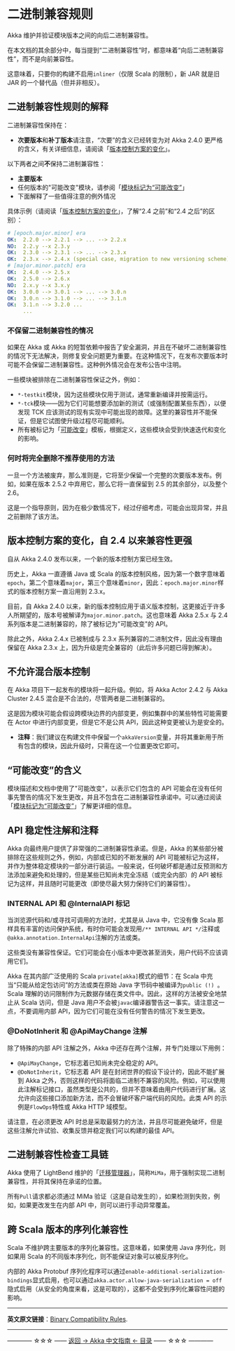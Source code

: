 # 二进制兼容规则

Akka 维护并验证模块版本之间的向后二进制兼容性。

在本文档的其余部分中，每当提到“二进制兼容性”时，都意味着“向后二进制兼容性”，而不是向前兼容性。

这意味着，只要你的构建不启用`inliner`（仅限 Scala 的限制），新 JAR 就是旧 JAR 的一个替代品（但并非相反）。

## 二进制兼容性规则的解释

二进制兼容性保持在：

- **次要版本**和**补丁版本**请注意，“次要”的含义已经转变为对 Akka 2.4.0 更严格的含义，有关详细信息，请阅读「[版本控制方案的变化]()」。

以下两者之间**不**保持二进制兼容性：

- **主要版本**
- 任何版本的"可能改变"模块，请参阅「[模块标记为“可能改变”](https://github.com/guobinhit/akka-guide/blob/master/articles/additional/may-change.md)」
- 下面解释了一些值得注意的例外情况

具体示例（请阅读「[版本控制方案的变化]()」，了解“2.4 之前”和“2.4 之后”的区别）：

```yml
# [epoch.major.minor] era
OK:  2.2.0 --> 2.2.1 --> ... --> 2.2.x
NO:  2.2.y --x 2.3.y
OK:  2.3.0 --> 2.3.1 --> ... --> 2.3.x
OK:  2.3.x --> 2.4.x (special case, migration to new versioning scheme)
# [major.minor.patch] era
OK:  2.4.0 --> 2.5.x
OK:  2.5.0 --> 2.6.x
NO:  2.x.y --x 3.x.y
OK:  3.0.0 --> 3.0.1 --> ... --> 3.0.n
OK:  3.0.n --> 3.1.0 --> ... --> 3.1.n
OK:  3.1.n --> 3.2.0 ...
     ...
```

### 不保留二进制兼容性的情况

如果在 Akka 或 Akka 的短暂依赖中报告了安全漏洞，并且在不破坏二进制兼容性的情况下无法解决，则修复安全问题更为重要。在这种情况下，在发布次要版本时可能不会保留二进制兼容性。这种例外情况会在发布公告中注明。

一些模块被排除在二进制兼容性保证之外，例如：

- `*-testkit`模块，因为这些模块仅用于测试，通常重新编译并按需运行。
- `*-tck`模块——因为它们可能想要添加新的测试（或强制配置某些东西），以便发现 TCK 应该测试的现有实现中可能出现的故障。这里的兼容性并不能保证，但是它试图使升级过程尽可能顺利。
- 所有被标记为「[可能改变](https://github.com/guobinhit/akka-guide/blob/master/articles/additional/may-change.md)」模板，根据定义，这些模块会受到快速迭代和变化的影响。

### 何时将完全删除不推荐使用的方法

一旦一个方法被废弃，那么准则是，它将至少保留一个完整的次要版本发布。例如，如果在版本 2.5.2 中弃用它，那么它将一直保留到 2.5 的其余部分，以及整个 2.6。

这是一个指导原则，因为在极少数情况下，经过仔细考虑，可能会出现异常，并且之前删除了该方法。

## 版本控制方案的变化，自 2.4 以来兼容性更强

自从 Akka 2.4.0 发布以来，一个新的版本控制方案已经生效。

历史上，Akka 一直遵循 Java 或 Scala 的版本控制风格，因为第一个数字意味着`epoch`，第二个意味着`major`，第三个意味着`minor`，因此：`epoch.major.minor`样式的版本控制方案一直沿用到 2.3.x。

目前，自 Akka 2.4.0 以来，新的版本控制应用于语义版本控制，这更接近于许多人所期望的，版本号被解译为`major.minor.patch`。这也意味着 Akka 2.5.x 与 2.4 系列版本是二进制兼容的，除了被标记为"可能改变"的 API。

除此之外，Akka 2.4.x 已被制成与 2.3.x 系列兼容的二进制文件，因此没有理由保留在 Akka 2.3.x 上，因为升级是完全兼容的（此后许多问题已得到解决）。

## 不允许混合版本控制

在 Akka 项目下一起发布的模块将一起升级。例如，将 Akka Actor 2.4.2 与 Akka Cluster 2.4.5 混合是不合法的，尽管两者是二进制兼容的。

这是因为模块可能会假设跨模块边界的内部变更，例如集群中的某些特性可能需要在 Actor 中进行内部变更，但是它不是公共 API，因此这种变更被认为是安全的。

- **注释**：我们建议在构建文件中保留一个`akkaVersion`变量，并将其重新用于所有包含的模块，因此升级时，只需在这一个位置更改它即可。

## “可能改变”的含义

模块描述和文档中使用了"可能改变"，以表示它们包含的 API 可能会在没有任何事先警告的情况下发生更改，并且不包含在二进制兼容性承诺中。可以通过阅读「[模块标记为“可能改变”](https://github.com/guobinhit/akka-guide/blob/master/articles/additional/may-change.md)」了解更详细的信息。

## API 稳定性注解和注释

Akka 向最终用户提供了非常强的二进制兼容性承诺。但是，Akka 的某些部分被排除在这些规则之外，例如，内部或已知的不断发展的 API 可能被标记为这样，并作为整体稳定模块的一部分进行装运。一般来说，任何破坏都是通过反预测和方法添加来避免和处理的，但是某些已知尚未完全冻结（或完全内部）的 API 被标记为这样，并且随时可能更改（即使尽最大努力保持它们的兼容性）。

### INTERNAL API 和 @InternalAPI 标记

当浏览源代码和/或寻找可调用的方法时，尤其是从 Java 中，它没有像 Scala 那样具有丰富的访问保护系统，有时你可能会发现用`/** INTERNAL API */`注释或`@akka.annotation.InternalApi`注解的方法或类。

这些类没有兼容性保证。它们可能会在小版本中更改甚至消失，用户代码不应该调用它们。

Akka 在其内部广泛使用的 Scala `private[akka]`模式的细节：在 Scala 中充当“只能从给定包访问”的方法或类在原始 Java 字节码中被编译为`public (!) `。Scala 理解的访问限制作为元数据存储在类文件中。因此，这样的方法被安全地禁止从 Scala 访问，但是 Java 用户不会被`javac`编译器警告这一事实。请注意这一点，不要调用内部 API，因为它们可能在没有任何警告的情况下发生更改。

### @DoNotInherit 和 @ApiMayChange 注解

除了特殊的内部 API 注解之外，Akka 中还存在两个注解，并专门处理以下用例：

- `@ApiMayChange`，它标志着已知尚未完全稳定的 API。
- `@DoNotInherit`，它标志着 API 是在封闭世界的假设下设计的，因此不能扩展到 Akka 之外，否则这样的代码将面临二进制不兼容的风险。例如，可以使用此注解标记接口，虽然类型是公共的，但并不意味着由用户代码进行扩展。这允许向这些接口添加新方法，而不会冒破坏客户端代码的风险。此类 API 的示例是`FlowOps`特性或 Akka HTTP 域模型。

请注意，在必须更改 API 时总是采取最努力的方法，并且尽可能避免破坏，但是这些注解允许试验、收集反馈并稳定我们可以构建的最佳 API。

## 二进制兼容性检查工具链

Akka 使用了 LightBend 维护的「[迁移管理器](https://github.com/lightbend/mima)」，简称`MiMa`，用于强制实现二进制兼容性，并将其保持在承诺的位置。

所有`Pull`请求都必须通过 MiMa 验证（这是自动发生的），如果检测到失败，例如，如果更改发生在内部 API 中，则可以进行手动异常覆盖。

## 跨 Scala 版本的序列化兼容性

Scala 不维护跨主要版本的序列化兼容性。这意味着，如果使用 Java 序列化，则如果用 Scala 的不同版本序列化，则不能保证对象可以被反序列化。

内部的 Akka Protobuf 序列化程序可以通过`enable-additional-serialization-bindings`显式启用，也可以通过`akka.actor.allow-java-serialization = off`隐式启用（从安全的角度来看，这是可取的），这都不会受到序列化兼容性问题的影响。





----------

**英文原文链接**：[Binary Compatibility Rules](https://doc.akka.io/docs/akka/current/common/binary-compatibility-rules.html).



----------
———— ☆☆☆ —— [返回 -> Akka 中文指南 <- 目录](https://github.com/guobinhit/akka-guide/blob/master/README.md) —— ☆☆☆ ————